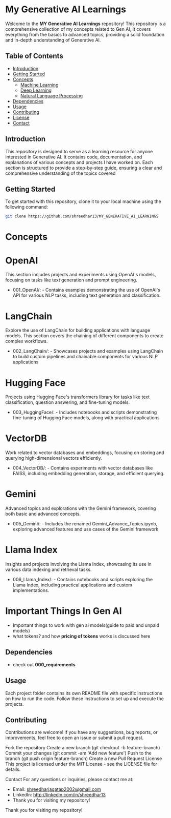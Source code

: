 # My Generative AI Learnings

Welcome to the **MY Generative AI Learnings** repository! This repository is a comprehensive collection of my concepts related to Gen AI, It covers everything from the basics to advanced topics, providing a solid foundation and in-depth understanding of Generative AI.

## Table of Contents

- [Introduction](#introduction)
- [Getting Started](#getting-started)
- [Concepts](#concepts)
  - [Machine Learning](#machine-learning)
  - [Deep Learning](#deep-learning)
  - [Natural Language Processing](#natural-language-processing)
- [Dependencies](#dependencies)
- [Usage](#usage)
- [Contributing](#contributing)
- [License](#license)
- [Contact](#contact)

## Introduction

This repository is designed to serve as a learning resource for anyone interested in Generative AI. It contains code, documentation, and explanations of various concepts and projects I have worked on. Each section is structured to provide a step-by-step guide, ensuring a clear and comprehensive understanding of the topics covered

## Getting Started

To get started with this repository, clone it to your local machine using the following command:

```bash
git clone https://github.com/shreedhar13/MY_GENERATIVE_AI_LEARNINGS
```

# Concepts

# OpenAI
This section includes projects and experiments using OpenAI's models, focusing on tasks like text generation and prompt engineering.

- 001_OpenAI/: 
         - Contains examples demonstrating the use of OpenAI's API for various NLP tasks, including text generation and classification.

# LangChain
Explore the use of LangChain for building applications with language models. This section covers the chaining of different components to create complex workflows.

- 002_LangChain/:
              -  Showcases projects and examples using LangChain to build custom pipelines and chainable components for various NLP applications


# Hugging Face
Projects using Hugging Face's transformers library for tasks like text classification, question answering, and fine-tuning models.

- 003_HuggingFace/:
                 - Includes notebooks and scripts demonstrating fine-tuning of Hugging Face models, along with practical applications

# VectorDB
Work related to vector databases and embeddings, focusing on storing and querying high-dimensional vectors efficiently.

- 004_VectorDB/: 
             - Contains experiments with vector databases like FAISS, including embedding generation, storage, and efficient querying.

# Gemini
Advanced topics and explorations with the Gemini framework, covering both basic and advanced concepts.

- 005_Gemini/:
           - Includes the renamed Gemini_Advance_Topics.ipynb, exploring advanced features and use cases of the Gemini framework.

# Llama Index
Insights and projects involving the Llama Index, showcasing its use in various data indexing and retrieval tasks.

- 006_Llama_Index/:
           - Contains notebooks and scripts exploring the Llama Index, including practical applications and custom implementations.

# Important Things In Gen AI
- Important things to work with gen ai models(guide to paid and unpaid models)
- what tokens? and how **pricing of tokens** works is discussed here

## Dependencies
- check out **000_requirements**



## Usage
Each project folder contains its own README file with specific instructions on how to run the code. Follow these instructions to set up and execute the projects.

## Contributing
Contributions are welcome! If you have any suggestions, bug reports, or improvements, feel free to open an issue or submit a pull request.

Fork the repository
Create a new branch (git checkout -b feature-branch)
Commit your changes (git commit -am 'Add new feature')
Push to the branch (git push origin feature-branch)
Create a new Pull Request
License
This project is licensed under the MIT License - see the LICENSE file for details.

Contact
For any questions or inquiries, please contact me at:

- Email: shreedharjagatap2002@gmail.com
- LinkedIn: http://linkedin.com/in/shreedhar13
- Thank you for visiting my repository!





Thank you for visiting my repository!
